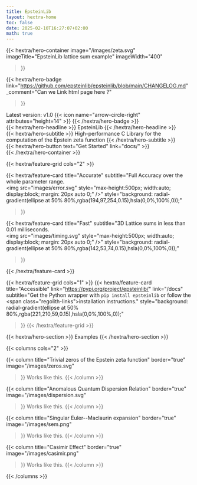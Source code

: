 ```yaml
---
title: EpsteinLib
layout: hextra-home
toc: false
date: 2025-02-10T16:27:07+02:00
math: true
---
```





<div class="hx-container">


{{< hextra/hero-container
  image="/images/zeta.svg"
  imageTitle="EpsteinLib lattice sum example"
  imageWidth="400"
>}}


{{< hextra/hero-badge
link="https://github.com/epsteinlib/epsteinlib/blob/main/CHANGELOG.md"
_comment="Can we Link html page here ?"
>}}
  <div class="hx-w-2 hx-h-2 hx-rounded-full hx-bg-primary-400"></div>
  <span>Latest version: v1.0</span>
  {{< icon name="arrow-circle-right" attributes="height=14" >}}
{{< /hextra/hero-badge >}}

<div class="hx-mt-6 hx-mb-6">
{{< hextra/hero-headline >}}
  EpsteinLib
{{< /hextra/hero-headline >}}
</div>

<div class="hx-mt-6 hx-mb-6">
{{< hextra/hero-subtitle >}}
High-performance C Library for the computation of the Epstein zeta function
{{< /hextra/hero-subtitle >}}
</div>

<div class="hx-mt-6 hx-mb-6">
{{< hextra/hero-button text="Get Started" link="docs/" >}}
</div>
{{< /hextra/hero-container >}}


<div class="hx-mt-6"></div>
<div class="hx-mt-6"></div>
<div class="hx-mt-6"></div>



{{< hextra/feature-grid cols="2" >}}

{{< hextra/feature-card
  title="Accurate"
  subtitle="Full Accuracy over the whole parameter range. <br> <img src=\"images/error.svg\" style=\"max-height:500px; width:auto; display:block; margin: 20px auto 0;\" />"
  style="background: radial-gradient(ellipse at 50% 80%,rgba(194,97,254,0.15),hsla(0,0%,100%,0));"
>}}

{{< hextra/feature-card
  title="Fast"
  subtitle="3D Lattice sums in less than $0.01$ milliseconds. <br> <img src=\"images/timing.svg\" style=\"max-height:500px; width:auto; display:block; margin: 20px auto 0;\" />"
  style="background: radial-gradient(ellipse at 50% 80%,rgba(142,53,74,0.15),hsla(0,0%,100%,0));"
>}}

{{< /hextra/feature-card >}}

<div class="hx-mt-6"></div>

{{< hextra/feature-grid cols="1" >}}
  {{< hextra/feature-card
    title="Accessible"
    link="https://pypi.org/project/epsteinlib/"
    link="/docs"
    subtitle="Get the  Python wrapper with `pip install epsteinlib` or follow the <span class=\"regolith-links\">installation</span> instructions."
style="background: radial-gradient(ellipse at 50% 80%,rgba(221,210,59,0.15),hsla(0,0%,100%,0));"
  >}}
{{< /hextra/feature-grid >}}

<div class="hx-mt-6 hx-mb-6"></div>
<div class="hx-mt-6 hx-mb-6"></div>
{{< hextra/hero-section >}}
  Examples
{{< /hextra/hero-section >}}


{{< columns cols="2" >}}

  {{< column
      title="Trivial zeros of the Epstein zeta function"
      border="true"
      image="/images/zeros.svg"
  >}}
Works like this.
{{< /column >}}

  {{< column
      title="Anomalous Quantum Dispersion Relation"
      border="true"
      image="/images/dispersion.svg"
  >}}
Works like this.
{{< /column >}}

{{< column
    title="Singular Euler--Maclaurin expansion"
    border="true"
    image="/images/sem.png"
>}}
Works like this.
{{< /column >}}

{{< column
    title="Casimir Effect"
    border="true"
    image="/images/casimir.png"
>}}
Works like this.
{{< /column >}}


</div>


{{< /columns >}}
